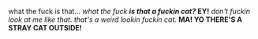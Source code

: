 what the fuck is that... *what the fuck __is that a fuckin cat?__* **EY!** *don't fuckin look at me like that. that's a weird lookin fuckin cat.* **MA! YO THERE'S A STRAY CAT OUTSIDE!**
